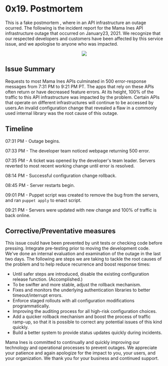 # 0x19. Postmortem
This is a fake postmortem , where in an API infrastructure an outage ocurred. 
The following is the incident report for the Mama Ines API infrastructure outage that occurred on January23, 2021. We recognize that our respected developers and customers have been affected by this service issue, and we apologise to anyone who was impacted.
<div align="center">
    <img src="https://pbs.twimg.com/media/B1Eb-cIIYAANaQ0.png">
</div>

## Issue Summary
Requests to most Mama Ines APIs culminated in 500 error-response messages from 7:31 PM to 9:21 PM PT. The apps that rely on these APIs often return or have decreased feature errors. At its height, 100% of the traffic to this API infrastructure was impacted by the problem. Certain APIs that operate on different infrastructures will continue to be accessed by users.An invalid configuration change that revealed a flaw in a commonly used internal library was the root cause of this outage.
## Timeline
07:31 PM - Outage begins.

07:33 PM - The developer team noticed webpage returning 500 error.

07:35 PM -  A ticket was opened by the developer's team leader. Servers reverted to most recent working change until error is resolved.

08:14 PM - Successful configuration change rollback.

08:45 PM - Server restarts begin.

09:01 PM - Puppet script was created to remove the bug from the servers, and ran `puppet apply` to enact script.

09:21 PM - Servers were updated with new change and 100% of traffic is back online.

## Corrective/Preventative measures
This issue could have been prevented by unit tests or checking code before pressing. Integrate pre-testing prior to moving the development code.
We've done an internal evaluation and examination of the outage in the last two days. The following are steps we are taking to tackle the root causes of the problem and to help reduce recurrence and boost response times:
- Until safer steps are introduced, disable the existing configuration release function. (Accomplished.)
- To be swifter and more stable, adjust the rollback mechanism.
- Fixes and monitors the underlying authentication libraries to better timeout/interrupt errors.
- Enforce staged rollouts with all configuration modifications programmatically.
- Improving the auditing process for all high-risk configuration choices.
- Add a quicker rollback mechanism and boost the process of traffic ramp-up, so that it is possible to correct any potential issues of this kind quickly.
- Build a better system to provide status updates quickly during incidents.

Mama Ines is committed to continually and quickly improving our technology and operational processes to prevent outages. We appreciate your patience and again apologize for the impact to you, your users, and your organization. We thank you for your business and continued support.

